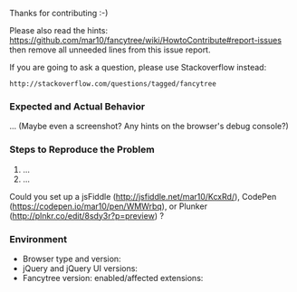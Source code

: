Thanks for contributing :-)

Please also read the hints:
  https://github.com/mar10/fancytree/wiki/HowtoContribute#report-issues
then remove all unneeded lines from this issue report.

If you are going to ask a question, please use Stackoverflow instead:

    http://stackoverflow.com/questions/tagged/fancytree


### Expected and Actual Behavior

... (Maybe even a screenshot? Any hints on the browser's debug console?)


### Steps to Reproduce the Problem

  1. ...
  2. ...

Could you set up a jsFiddle (http://jsfiddle.net/mar10/KcxRd/),
CodePen (https://codepen.io/mar10/pen/WMWrbq), or
Plunker (http://plnkr.co/edit/8sdy3r?p=preview) ?


### Environment

  - Browser type and version:
  - jQuery and jQuery UI versions:
  - Fancytree version:
    enabled/affected extensions:
